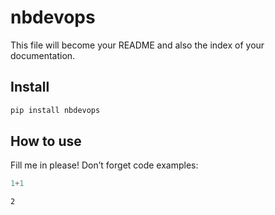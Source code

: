 # nbdevops


<!-- WARNING: THIS FILE WAS AUTOGENERATED! DO NOT EDIT! -->

This file will become your README and also the index of your
documentation.

## Install

``` sh
pip install nbdevops
```

## How to use

Fill me in please! Don’t forget code examples:

``` python
1+1
```

    2
